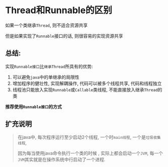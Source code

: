 # Thread和Runnable的区别

如果一个类继承`Thread`, 则不适合资源共享

 但是如果实现了`Runnable`接口的话, 则很容易的实现资源共享

## 总结:

实现`Runnable接口`比`继承Thread`所具有的优势:

1. 可以避免`java`中的单继承的局限性
2. 增加程序的健壮性, 实现解耦操作, 代码可以被多个线程共享, 代码和线程独立
3. 线程池只能放入实现`Runnable`或`Callable`类线程, 不能直接放入继承`Thread`的类



**推荐使用`Runnable接口`的方式**

## 扩充说明

> 在java中, 每次程序运行至少启动2个线程, 一个时`main线程`, 一个是`垃圾收集线程`, 
>
> 因为每当使用java命令执行一个类的时候 , 实际上都会启动一个`JVM`, 每一个`JVM`其实就是在操作系统中行启动了一个进程.

























